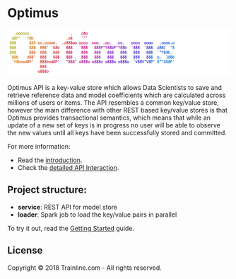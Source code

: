 # Optimus

![optimus-logo](./images/optimus-logo-shiny.gif)

Optimus API is a key-value store which allows Data Scientists to save and
retrieve reference data and model coefficients which are calculated
across millions of users or items. The API resembles a common
key/value store, however the main difference with other REST based
key/value stores is that Optimus provides transactional semantics, which
means that while an update of a new set of keys is in progress no user
will be able to observe the new values until all keys have been
successfully stored and committed.

For more information:
  * Read the [introduction](/docs/optimus/intro.md).
  * Check the [detailed API Interaction](/docs/optimus/api-interaction.md).

## Project structure:

  - **service**: REST API for model store
  - **loader**: Spark job to load the key/value pairs in parallel

To try it out, read the [Getting Started](./docs/optimus/getting-started.md) guide.

## License

Copyright © 2018 Trainline.com - All rights reserved.
